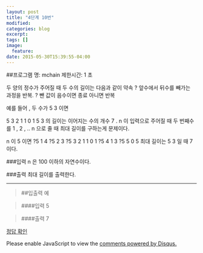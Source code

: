 ```yaml
---
layout: post
title: "4단계 10번"
modified:
categories: blog
excerpt:
tags: []
image:
  feature:
date: 2015-05-30T15:39:55-04:00
---
```


##프로그램 명: mchain 
제한시간: 1 초

두 양의 정수가 주어질 때 두 수의 길이는 다음과 같이 약속 
? 앞수에서 뒤수를 빼가는 과정을 반복. 
? 뺀 값이 음수이면 종료 아니면 반복 

예를 들어 , 두 수가 5 3 이면 

5 3 2 1 1 0 1 
5 3 의 길이는 이어지는 수의 개수 7 . 
n 이 입력으로 주어질 때 두 번째수를 1 , 2 , .. n 으로 줄 때 최대 길이를 구하는게 문제이다. 

n 이 5 이면 
?5 1 4 
?5 2 3 
?5 3 2 1 1 0 1 
?5 4 1 3 
?5 5 0 5 
최대 길이는 5 3 일 때 7 이다. 

###입력
n 은 100 이하의 자연수이다. 

###출력
최대 길이를 출력한다. 

-------
> ##입출력 예

> ####입력
5

> ####출력
7

[정답 확인]

[정답 확인]: http://183.106.113.109/judgeonline/showmessage.php?pname=mchain

<div id="disqus_thread"></div>
<script type="text/javascript">
    /* * * CONFIGURATION VARIABLES * * */
    var disqus_shortname = 'junyoung0225';
    
    /* * * DON'T EDIT BELOW THIS LINE * * */
    (function() {
        var dsq = document.createElement('script'); dsq.type = 'text/javascript'; dsq.async = true;
        dsq.src = '//' + disqus_shortname + '.disqus.com/embed.js';
        (document.getElementsByTagName('head')[0] || document.getElementsByTagName('body')[0]).appendChild(dsq);
    })();
</script>
<noscript>Please enable JavaScript to view the <a href="https://disqus.com/?ref_noscript" rel="nofollow">comments powered by Disqus.</a></noscript>
